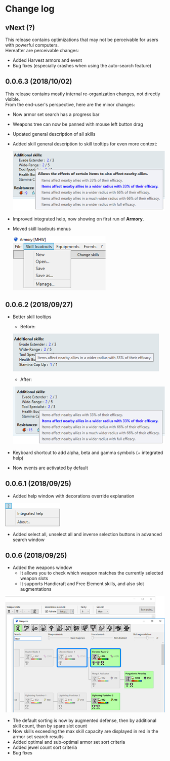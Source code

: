 # Change log

## vNext (?)

This release contains optimizations that may not be perceivable for users with powerful computers.<br/>
Hereafter are perceivable changes:

- Added Harvest armors and event
- Bug fixes (especially crashes when using the auto-search feature)

## 0.0.6.3 (2018/10/02)

This release contains mostly internal re-organization changes, not directly visible.<br/>
From the end-user's perspective, here are the minor changes:

- Now armor set search has a progress bar
- Weapons tree can now be panned with mouse left button drag
- Updated general description of all skills
- Added skill general description to skill tooltips for even more context:

    ![skill tooltop after again](docs/misc/changelog_0.0.6.3_skill_tooltip_after_again.png)

- Improved integrated help, now showing on first run of **Armory**.
- Moved skill loadouts menus

    ![skill loadouts menus](docs/misc/changelog_0.0.6.3_skill_loadouts_menus.png)

## 0.0.6.2 (2018/09/27)

- Better skill tooltips

    - Before:

    ![skill tooltip before](docs/misc/changelog_0.0.6.2_skill_tooltip_before.png)

    - After:

    ![skill tooltip after](docs/misc/changelog_0.0.6.2_skill_tooltip_after.png)

- Keyboard shortcut to add alpha, beta and gamma symbols (+ integrated help)
- Now events are activated by default

## 0.0.6.1 (2018/09/25)

- Added help window with decorations override explanation

![integrated help menu](docs/misc/changelog_0.0.6.1_integrated_help.png)

- Added select all, unselect all and inverse selection buttons in advanced search window

## 0.0.6 (2018/09/25)

- Added the weapons window
    - It allows you to check which weapon matches the currently selected weapon slots
    - It supports Handicraft and Free Element skills, and also slot augmentations

![weapons window](docs/misc/changelog_0.0.6.0_weapons.png)

- The default sorting is now by augmented defense, then by additional skill count, then by spare slot count
- Now skills exceeding the max skill capacity are displayed in red in the armor set search results
- Added optimal and sub-optimal armor set sort criteria
- Added jewel count sort criteria
- Bug fixes
